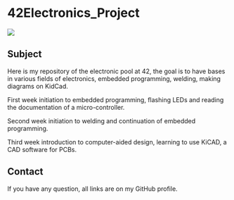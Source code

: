 # 42Electronics_Project

![](https://i.pinimg.com/736x/52/70/16/527016e4e3dfdd806da99161e91f1d50.jpg)

## Subject

Here is my repository of the electronic pool at 42, the goal is to have bases in various fields of electronics, embedded programming, welding, making diagrams on KidCad.

First week initiation to embedded programming, flashing LEDs and reading the documentation of a micro-controller.

Second week initiation to welding and continuation of embedded programming.

Third week introduction to computer-aided design, learning to use KiCAD, a CAD software for PCBs.

## Contact

If you have any question, all links are on my GitHub profile.
